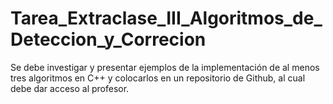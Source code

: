# Tarea_Extraclase_III_Algoritmos_de_Deteccion_y_Correcion
Se debe investigar y presentar ejemplos de la implementación de al menos tres algoritmos en C++ y  colocarlos en un repositorio de Github, al cual debe dar acceso al profesor.
